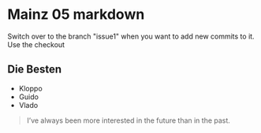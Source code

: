 # Mainz 05 markdown
Switch over to the branch "issue1" when you want to add new commits to it. Use the checkout
## Die Besten
* Kloppo
* Guido
* Vlado

> I’ve always been more interested
> in the future than in the past.

